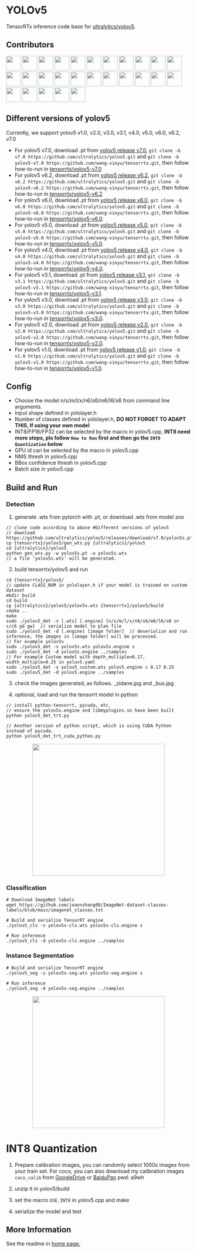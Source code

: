 # YOLOv5

TensorRTx inference code base for [ultralytics/yolov5](https://github.com/ultralytics/yolov5).

## Contributors

<a href="https://github.com/wang-xinyu"><img src="https://avatars.githubusercontent.com/u/15235574?s=48&v=4" width="40px;" alt=""/></a>
<a href="https://github.com/BaofengZan"><img src="https://avatars.githubusercontent.com/u/20653176?s=48&v=4" width="40px;" alt=""/></a>
<a href="https://github.com/upczww"><img src="https://avatars.githubusercontent.com/u/16224249?s=48&v=4" width="40px;" alt=""/></a>
<a href="https://github.com/cesarandreslopez"><img src="https://avatars.githubusercontent.com/u/14029177?s=48&v=4" width="40px;" alt=""/></a>
<a href="https://github.com/makaveli10"><img src="https://avatars.githubusercontent.com/u/39617050?s=48&v=4" width="40px;" alt=""/></a>
<a href="https://github.com/priteshgohil"><img src="https://avatars.githubusercontent.com/u/43172056?s=48&v=4" width="40px;" alt=""/></a>
<a href="https://github.com/rymzt"><img src="https://avatars.githubusercontent.com/u/3270954?s=48&v=4" width="40px;" alt=""/></a>
<a href="https://github.com/AsakusaRinne"><img src="https://avatars.githubusercontent.com/u/47343601?s=48&v=4" width="40px;" alt=""/></a>
<a href="https://github.com/freedenS"><img src="https://avatars.githubusercontent.com/u/26213470?s=48&v=4" width="40px;" alt=""/></a>
<a href="https://github.com/smarttowel"><img src="https://avatars.githubusercontent.com/u/1128528?s=48&v=4" width="40px;" alt=""/></a>
<a href="https://github.com/wwqgtxx"><img src="https://avatars.githubusercontent.com/u/582584?s=48&v=4" width="40px;" alt=""/></a>
<a href="https://github.com/adujardin"><img src="https://avatars.githubusercontent.com/u/12609780?s=48&v=4" width="40px;" alt=""/></a>
<a href="https://github.com/jow905"><img src="https://avatars.githubusercontent.com/u/19189198?s=48&v=4" width="40px;" alt=""/></a>
<a href="https://github.com/CristiFati"><img src="https://avatars.githubusercontent.com/u/29705787?s=48&v=4" width="40px;" alt=""/></a>
<a href="https://github.com/HaiyangPeng"><img src="https://avatars.githubusercontent.com/u/46739135?s=48&v=4" width="40px;" alt=""/></a>
<a href="https://github.com/Armassarion"><img src="https://avatars.githubusercontent.com/u/33727511?s=48&v=4" width="40px;" alt=""/></a>
<a href="https://github.com/xupengao"><img src="https://avatars.githubusercontent.com/u/51817015?s=48&v=4" width="40px;" alt=""/></a>
<a href="https://github.com/liuqi123123"><img src="https://avatars.githubusercontent.com/u/46275888?s=48&v=4" width="40px;" alt=""/></a>
<a href="https://github.com/ASONG0506"><img src="https://avatars.githubusercontent.com/u/26050577?s=48&v=4" width="40px;" alt=""/></a>
<a href="https://github.com/bobo0810"><img src="https://avatars.githubusercontent.com/u/26057879?s=48&v=4" width="40px;" alt=""/></a>
<a href="https://github.com/Silmeria112"><img src="https://avatars.githubusercontent.com/u/16464837?s=48&v=4" width="40px;" alt=""/></a>
<a href="https://github.com/LW-SCU"><img src="https://avatars.githubusercontent.com/u/28128257?s=48&v=4" width="40px;" alt=""/></a>
<a href="https://github.com/AdanWang"><img src="https://avatars.githubusercontent.com/u/32757980?s=48&v=4" width="40px;" alt=""/></a>
<a href="https://github.com/triple-Mu"><img src="https://avatars.githubusercontent.com/u/92794867?s=48&v=4" width="40px;" alt=""/></a>
<a href="https://github.com/xiang-wuu"><img src="https://avatars.githubusercontent.com/u/107029401?s=48&v=4" width="40px;" alt=""/></a>
<a href="https://github.com/uyolo1314"><img src="https://avatars.githubusercontent.com/u/101853326?s=48&v=4" width="40px;" alt=""/></a>
<a href="https://github.com/Rex-LK"><img src="https://avatars.githubusercontent.com/u/74702576?v=4" width="40px;" alt=""/></a>
## Different versions of yolov5

Currently, we support yolov5 v1.0, v2.0, v3.0, v3.1, v4.0, v5.0, v6.0, v6.2, v7.0

- For yolov5 v7.0, download .pt from [yolov5 release v7.0](https://github.com/ultralytics/yolov5/releases/tag/v7.0), `git clone -b v7.0 https://github.com/ultralytics/yolov5.git` and `git clone -b yolov5-v7.0 https://github.com/wang-xinyu/tensorrtx.git`, then follow how-to-run in [tensorrtx/yolov5-v7.0](https://github.com/wang-xinyu/tensorrtx/tree/yolov5-v7.0/yolov5)
- For yolov5 v6.2, download .pt from [yolov5 release v6.2](https://github.com/ultralytics/yolov5/releases/tag/v6.2), `git clone -b v6.2 https://github.com/ultralytics/yolov5.git` and `git clone -b yolov5-v6.2 https://github.com/wang-xinyu/tensorrtx.git`, then follow how-to-run in [tensorrtx/yolov5-v6.2](https://github.com/wang-xinyu/tensorrtx/tree/yolov5-v6.2/yolov5)
- For yolov5 v6.0, download .pt from [yolov5 release v6.0](https://github.com/ultralytics/yolov5/releases/tag/v6.0), `git clone -b v6.0 https://github.com/ultralytics/yolov5.git` and `git clone -b yolov5-v6.0 https://github.com/wang-xinyu/tensorrtx.git`, then follow how-to-run in [tensorrtx/yolov5-v6.0](https://github.com/wang-xinyu/tensorrtx/tree/yolov5-v6.0/yolov5).
- For yolov5 v5.0, download .pt from [yolov5 release v5.0](https://github.com/ultralytics/yolov5/releases/tag/v5.0), `git clone -b v5.0 https://github.com/ultralytics/yolov5.git` and `git clone -b yolov5-v5.0 https://github.com/wang-xinyu/tensorrtx.git`, then follow how-to-run in [tensorrtx/yolov5-v5.0](https://github.com/wang-xinyu/tensorrtx/tree/yolov5-v5.0/yolov5).
- For yolov5 v4.0, download .pt from [yolov5 release v4.0](https://github.com/ultralytics/yolov5/releases/tag/v4.0), `git clone -b v4.0 https://github.com/ultralytics/yolov5.git` and `git clone -b yolov5-v4.0 https://github.com/wang-xinyu/tensorrtx.git`, then follow how-to-run in [tensorrtx/yolov5-v4.0](https://github.com/wang-xinyu/tensorrtx/tree/yolov5-v4.0/yolov5).
- For yolov5 v3.1, download .pt from [yolov5 release v3.1](https://github.com/ultralytics/yolov5/releases/tag/v3.1), `git clone -b v3.1 https://github.com/ultralytics/yolov5.git` and `git clone -b yolov5-v3.1 https://github.com/wang-xinyu/tensorrtx.git`, then follow how-to-run in [tensorrtx/yolov5-v3.1](https://github.com/wang-xinyu/tensorrtx/tree/yolov5-v3.1/yolov5).
- For yolov5 v3.0, download .pt from [yolov5 release v3.0](https://github.com/ultralytics/yolov5/releases/tag/v3.0), `git clone -b v3.0 https://github.com/ultralytics/yolov5.git` and `git clone -b yolov5-v3.0 https://github.com/wang-xinyu/tensorrtx.git`, then follow how-to-run in [tensorrtx/yolov5-v3.0](https://github.com/wang-xinyu/tensorrtx/tree/yolov5-v3.0/yolov5).
- For yolov5 v2.0, download .pt from [yolov5 release v2.0](https://github.com/ultralytics/yolov5/releases/tag/v2.0), `git clone -b v2.0 https://github.com/ultralytics/yolov5.git` and `git clone -b yolov5-v2.0 https://github.com/wang-xinyu/tensorrtx.git`, then follow how-to-run in [tensorrtx/yolov5-v2.0](https://github.com/wang-xinyu/tensorrtx/tree/yolov5-v2.0/yolov5).
- For yolov5 v1.0, download .pt from [yolov5 release v1.0](https://github.com/ultralytics/yolov5/releases/tag/v1.0), `git clone -b v1.0 https://github.com/ultralytics/yolov5.git` and `git clone -b yolov5-v1.0 https://github.com/wang-xinyu/tensorrtx.git`, then follow how-to-run in [tensorrtx/yolov5-v1.0](https://github.com/wang-xinyu/tensorrtx/tree/yolov5-v1.0/yolov5).

## Config

- Choose the model n/s/m/l/x/n6/s6/m6/l6/x6 from command line arguments.
- Input shape defined in yololayer.h
- Number of classes defined in yololayer.h, **DO NOT FORGET TO ADAPT THIS, If using your own model**
- INT8/FP16/FP32 can be selected by the macro in yolov5.cpp, **INT8 need more steps, pls follow `How to Run` first and then go the `INT8 Quantization` below**
- GPU id can be selected by the macro in yolov5.cpp
- NMS thresh in yolov5.cpp
- BBox confidence thresh in yolov5.cpp
- Batch size in yolov5.cpp

## Build and Run

### Detection

1. generate .wts from pytorch with .pt, or download .wts from model zoo

```
// clone code according to above #Different versions of yolov5
// download https://github.com/ultralytics/yolov5/releases/download/v7.0/yolov5s.pt
cp {tensorrtx}/yolov5/gen_wts.py {ultralytics}/yolov5
cd {ultralytics}/yolov5
python gen_wts.py -w yolov5s.pt -o yolov5s.wts
// a file 'yolov5s.wts' will be generated.
```

2. build tensorrtx/yolov5 and run

```
cd {tensorrtx}/yolov5/
// update CLASS_NUM in yololayer.h if your model is trained on custom dataset
mkdir build
cd build
cp {ultralytics}/yolov5/yolov5s.wts {tensorrtx}/yolov5/build
cmake ..
make
sudo ./yolov5_det -s [.wts] [.engine] [n/s/m/l/x/n6/s6/m6/l6/x6 or c/c6 gd gw]  // serialize model to plan file
sudo ./yolov5_det -d [.engine] [image folder]  // deserialize and run inference, the images in [image folder] will be processed.
// For example yolov5s
sudo ./yolov5_det -s yolov5s.wts yolov5s.engine s
sudo ./yolov5_det -d yolov5s.engine ../samples
// For example Custom model with depth_multiple=0.17, width_multiple=0.25 in yolov5.yaml
sudo ./yolov5_det -s yolov5_custom.wts yolov5.engine c 0.17 0.25
sudo ./yolov5_det -d yolov5.engine ../samples
```

3. check the images generated, as follows. _zidane.jpg and _bus.jpg

4. optional, load and run the tensorrt model in python

```
// install python-tensorrt, pycuda, etc.
// ensure the yolov5s.engine and libmyplugins.so have been built
python yolov5_det_trt.py

// Another version of python script, which is using CUDA Python instead of pycuda.
python yolov5_det_trt_cuda_python.py
```

<p align="center">
<img src="https://user-images.githubusercontent.com/15235574/78247927-4d9fac00-751e-11ea-8b1b-704a0aeb3fcf.jpg" height="360px;">
</p>

### Classification

```
# Download ImageNet labels
wget https://github.com/joannzhang00/ImageNet-dataset-classes-labels/blob/main/imagenet_classes.txt

# Build and serialize TensorRT engine
./yolov5_cls -s yolov5s-cls.wts yolov5s-cls.engine s

# Run inference
./yolov5_cls -d yolov5s-cls.engine ../samples
```

### Instance Segmentation

```
# Build and serialize TensorRT engine
./yolov5_seg -s yolov5s-seg.wts yolov5s-seg.engine s

# Run inference
./yolov5_seg -d yolov5s-seg.engine ../samples
```

<p align="center">
<img src="https://user-images.githubusercontent.com/15235574/208305921-0a2ee358-6550-4d36-bb86-867685bfe069.jpg" height="360px;">
</p>

# INT8 Quantization

1. Prepare calibration images, you can randomly select 1000s images from your train set. For coco, you can also download my calibration images `coco_calib` from [GoogleDrive](https://drive.google.com/drive/folders/1s7jE9DtOngZMzJC1uL307J2MiaGwdRSI?usp=sharing) or [BaiduPan](https://pan.baidu.com/s/1GOm_-JobpyLMAqZWCDUhKg) pwd: a9wh

2. unzip it in yolov5/build

3. set the macro `USE_INT8` in yolov5.cpp and make

4. serialize the model and test


## More Information

See the readme in [home page.](https://github.com/wang-xinyu/tensorrtx)

